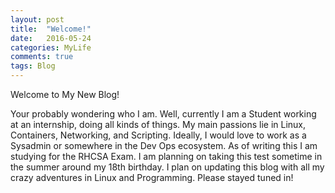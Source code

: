 ```yaml
---
layout: post
title:  "Welcome!"
date:   2016-05-24
categories: MyLife
comments: true
tags: Blog
---
```


Welcome to My New Blog!

Your probably wondering who I am. Well, currently I am a Student working at an internship, doing all kinds of things. My main passions lie in Linux, Containers, Networking, and Scripting. Ideally, I would love to work as a Sysadmin or somewhere in the Dev Ops ecosystem. As of writing this I am studying for the RHCSA Exam. I am planning on taking this test sometime in the summer around my 18th birthday. I plan on updating this blog with all my crazy adventures in Linux and Programming. Please stayed tuned in!
